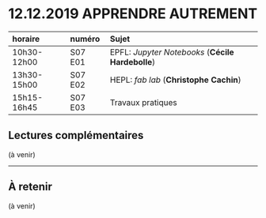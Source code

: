 # 12.12.2019 APPRENDRE AUTREMENT

| horaire | numéro | Sujet |
| :------ | :----- | :---- |
| 10h30-12h00 | S07 E01 | EPFL: *Jupyter Notebooks* (**Cécile Hardebolle**) |
| 13h30-15h00 | S07 E02 | HEPL: *fab lab* (**Christophe Cachin**) |
| 15h15-16h45 | S07 E03 | Travaux pratiques |

## Lectures complémentaires

(à venir)

---

## À retenir

(à venir)
